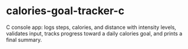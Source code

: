 # calories-goal-tracker-c
C console app: logs steps, calories, and distance with intensity levels, validates input, tracks progress toward a daily calories goal, and prints a final summary.
